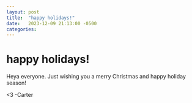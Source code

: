 ```yaml
---
layout: post
title:  "happy holidays!"
date:   2023-12-09 21:13:00 -0500
categories:
---
```


# happy holidays!

Heya everyone. Just wishing you a merry Christmas and happy holiday season!

\<3
-Carter